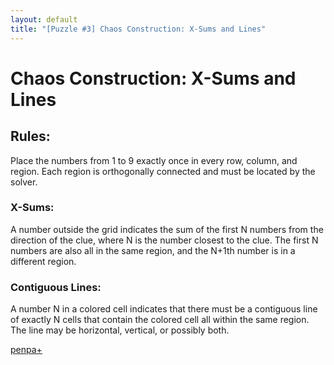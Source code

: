 ```yaml
---
layout: default
title: "[Puzzle #3] Chaos Construction: X-Sums and Lines"
---
```

# Chaos Construction: X-Sums and Lines

## Rules:

Place the numbers from 1 to 9 exactly once in every row, column, and region. Each region is orthogonally connected and must be located by the solver.

### X-Sums:

A number outside the grid indicates the sum of the first N numbers from the direction of the clue, where N is the number closest to the clue. The first N numbers are also all in the same region, and the N+1th number is in a different region.

### Contiguous Lines:

A number N in a colored cell indicates that there must be a contiguous line of exactly N cells that contain the colored cell all within the same region. The line may be horizontal, vertical, or possibly both. 

[penpa+](https://tinyurl.com/2bqb2p36)
